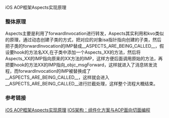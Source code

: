 iOS AOP框架Aspects实现原理

### 整体原理

Aspects主要是利用了forwardInvocation进行转发，Aspects其实利用和kvo类似的原理，通过动态创建子类的方式，把对应的对象isa指针指向创建的子类，然后把子类的forwardInvocation的IMP替成__ASPECTS_ARE_BEING_CALLED__，假设要hook的方法名XX,在子类中添加一个Aspects_XX的方法，然后将Aspects_XX的IMP指向原来的XX方法的IMP，这样方便后面调用原始的方法，再把要hook的方法XX的IMP指向_objc_msgForward，这样就进入了消息转发流程，而forwardInvocation的IMP被替换成了__ASPECTS_ARE_BEING_CALLED__，这样就会进入__ASPECTS_ARE_BEING_CALLED__进行拦截处理，这样整个流程大概结束。



### 参考链接
[iOS AOP框架Aspects实现原理](https://www.jianshu.com/p/0d43db446c5b)
[IOS架构：组件化方案与AOP面向切面编程](https://www.jianshu.com/p/872c798034ea)
